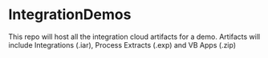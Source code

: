 # IntegrationDemos
This repo will host all the integration cloud artifacts for a demo. Artifacts will include Integrations (.iar), Process Extracts (.exp) and VB Apps (.zip)
